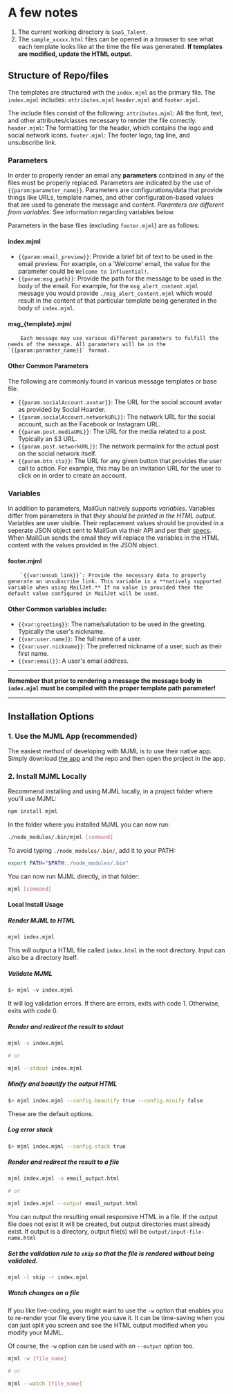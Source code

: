 # A few notes
1. The current working directory is `SaaS_Talent`.
2. The `sample_xxxxx.html` files can be opened in a browser to see what each template looks like at the time the file was generated. **If templates are modified, update the HTML output.**

## Structure of Repo/files

The templates are structured with the `index.mjml` as the primary file. The `index.mjml` includes: `attributes.mjml` `header.mjml` and `footer.mjml`.

The include files consist of the following:
    `attributes.mjml`: All the font, text, and other attributes/classes necessary to render the file correctly.
    `header.mjml`: The formatting for the header, which contains the logo and social network icons.
    `footer.mjml`: The footer logo, tag line, and unsubscribe link.

### Parameters
In order to properly render an email any **parameters** contained in any of the files must be properly replaced. Parameters are indicated by the use of `{{param:parameter_name}}`. Parameters are configurations/data that provide things like URLs, template names, and other configuration-based values that are used to generate the message and content. *Paramters are different from variables*. See information regarding variables below.
 
Parameters in the base files (excluding `footer.mjml`) are as follows:
#### index.mjml
* `{{param:email_preview}}`: Provide a brief bit of text to be used in the email preview. For example, on a 'Welcome' email, the value for the parameter could be `Welcome to Influential!`.      
* `{{param:msg_path}}`: Provide the path for the message to be used in the body of the email. For example, for the `msg_alert_content.mjml` message you would provide `./msg_alert_content.mjml` which would result in the content of that particular template being generated in the body of `index.mjml`.

#### msg_{template}.mjml
        Each message may use various different parameters to fulfill the needs of the message. All parameters will be in the `{{param:paramter_name}}` format.

#### Other Common Parameters
The following are commonly found in various message templates or base file.
* `{{param.socialAccount.avatar}}`: The URL for the social account avatar as provided by Social Hoarder.
* `{{param.socialAccount.networkURL}}`: The network URL for the social account, such as the Facebook or Instagram URL.
* `{{param.post.mediaURL}}`: The URL for the media related to a post. Typically an S3 URL.
* `{{param.post.networkURL}}`: The network permalink for the actual post on the social network itself.
* `{{param.btn_cta}}`: The URL for any given button that provides the user call to action. For example, this may be an invitation URL for the user to click on in order to create an account.
 
### Variables 
In addition to parameters, MailGun natively supports *variables*. Variables differ from parameters in that *they should be printed in the HTML output*. Variables are user visible. Their replacement values should be provided in a seperate JSON object sent to MailGun via their API and per their [specs](https://documentation.mailgun.com/en/latest/user_manual.html#attaching-data-to-messages). When MailGun sends the email they will replace the variables in the HTML content with the values provided in the JSON object.

#### footer.mjml
        `{{var:unsub_link}}`: Provide the necessary data to properly generate an unsubscribe link. This variable is a **natively supported variable when using MailJet.** If no value is provided then the default value configured in MailJet will be used.
        
#### Other Common variables include:
* `{{var:greeting}}`: The name/salutation to be used in the greeting. Typically the user's nickname.
* `{{var:user.name}}`: The full name of a user.
* `{{var:user.nickname}}`: The preferred nickname of a user, such as their first name.
* `{{var:email}}`: A user's email address.

___

**Remember that prior to rendering a message the message body in `index.mjml` must be compiled with the proper template path parameter!**

___

## Installation Options

### 1. Use the MJML App (recommended)
The easiest method of developing with MJML is to use their native app. Simply download [the app](https://mjmlio.github.io/mjml-app/) and the repo and then open the project in the app. 

### 2. Install MJML Locally

Recommend installing and using MJML locally, in a project folder where you'll use MJML:
```bash
npm install mjml
```
In the folder where you installed MJML you can now run:
```bash
./node_modules/.bin/mjml [command]
```
To avoid typing `./node_modules/.bin/`, add it to your PATH:
```bash
export PATH="$PATH:./node_modules/.bin"
```
You can now run MJML directly, in that folder:
```bash
mjml [command]
```
#### Local Install Usage
##### Render MJML to HTML

```bash
mjml index.mjml
```
This will output a HTML file called `index.html` in the root directory.
Input can also be a directory itself.

##### Validate MJML

```bash
$> mjml -v index.mjml
```

It will log validation errors. If there are errors, exits with code 1. Otherwise, exits with code 0.

##### Render and redirect the result to stdout

```bash
mjml -s index.mjml

# or

mjml --stdout index.mjml
```

##### Minify and beautify the output HTML

```bash
$> mjml index.mjml --config.beautify true --config.minify false
```

These are the default options.

##### Log error stack

```bash
$> mjml index.mjml --config.stack true
```

##### Render and redirect the result to a file

```bash
mjml index.mjml -o email_output.html

# or

mjml index.mjml --output email_output.html
```

You can output the resulting email responsive HTML in a file.
If the output file does not exist it will be created, but output directories must already exist.
If output is a directory, output file(s) will be `output/input-file-name.html`

##### Set the validation rule to `skip` so that the file is rendered without being validated.

```bash
mjml -l skip -r index.mjml
```

##### Watch changes on a file

If you like live-coding, you might want to use the `-w` option that enables you to re-render your file every time you save it.
It can be time-saving when you can just split you screen and see the HTML output modified when you modify your MJML.

Of course, the `-w` option can be used with an `--output` option too.

```bash
mjml -w [file_name]

# or

mjml --watch [file_name]
```
